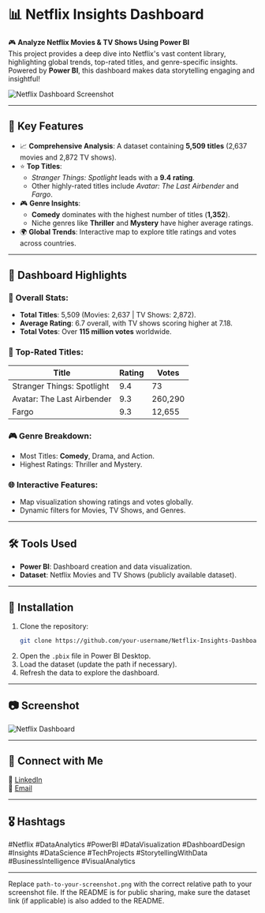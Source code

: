 # 📊 Netflix Insights Dashboard  

🎮 **Analyze Netflix Movies & TV Shows Using Power BI**  
This project provides a deep dive into Netflix's vast content library, highlighting global trends, top-rated titles, and genre-specific insights. Powered by **Power BI**, this dashboard makes data storytelling engaging and insightful!  

![Netflix Dashboard Screenshot](./path-to-your-screenshot.png)  

---

## 🚀 Key Features  
- 📈 **Comprehensive Analysis**: A dataset containing **5,509 titles** (2,637 movies and 2,872 TV shows).  
- ⭐ **Top Titles**:  
  - *Stranger Things: Spotlight* leads with a **9.4 rating**.  
  - Other highly-rated titles include *Avatar: The Last Airbender* and *Fargo*.  
- 🎮 **Genre Insights**:  
  - **Comedy** dominates with the highest number of titles (**1,352**).  
  - Niche genres like **Thriller** and **Mystery** have higher average ratings.  
- 🌍 **Global Trends**: Interactive map to explore title ratings and votes across countries.  

---

## 📌 Dashboard Highlights  
### 🔢 **Overall Stats**:  
- **Total Titles**: 5,509 (Movies: 2,637 | TV Shows: 2,872).  
- **Average Rating**: 6.7 overall, with TV shows scoring higher at 7.18.  
- **Total Votes**: Over **115 million votes** worldwide.  

### 🎥 **Top-Rated Titles**:  
| Title                     | Rating | Votes   |  
|---------------------------|--------|---------|  
| Stranger Things: Spotlight| 9.4    | 73      |  
| Avatar: The Last Airbender| 9.3    | 260,290 |  
| Fargo                     | 9.3    | 12,655  |  

### 🎮 **Genre Breakdown**:  
- Most Titles: **Comedy**, Drama, and Action.  
- Highest Ratings: Thriller and Mystery.  

### 🌐 **Interactive Features**:  
- Map visualization showing ratings and votes globally.  
- Dynamic filters for Movies, TV Shows, and Genres.  

---

## 🛠️ Tools Used  
- **Power BI**: Dashboard creation and data visualization.  
- **Dataset**: Netflix Movies and TV Shows (publicly available dataset).  

---

## 💚 Installation  
1. Clone the repository:  
   ```bash  
   git clone https://github.com/your-username/Netflix-Insights-Dashboard.git  
   ```  
2. Open the `.pbix` file in Power BI Desktop.  
3. Load the dataset (update the path if necessary).  
4. Refresh the data to explore the dashboard.  

---

## 📷 Screenshot  
![Netflix Dashboard](./path-to-your-screenshot.png)  

---

## 🌟 Connect with Me  
💼 [LinkedIn](https://linkedin.com/in/your-profile)  
📧 [Email](mailto:your-email@example.com)  

---

## 🎖️ Hashtags  
#Netflix #DataAnalytics #PowerBI #DataVisualization #DashboardDesign #Insights #DataScience #TechProjects #StorytellingWithData #BusinessIntelligence #VisualAnalytics  

---

Replace `path-to-your-screenshot.png` with the correct relative path to your screenshot file. If the README is for public sharing, make sure the dataset link (if applicable) is also added to the README.
